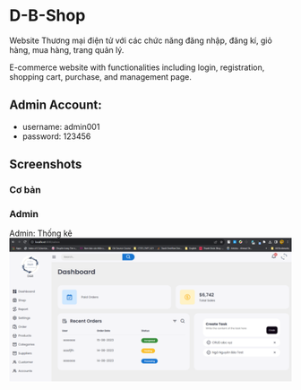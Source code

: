 # D-B-Shop

<p>Website Thương mại điện tử với các chức năng đăng nhập, đăng kí, giỏ hàng, mua hàng, trang quản lý. </p>
<p>E-commerce website with functionalities including login, registration, shopping cart, purchase, and management page.</p>

## Admin Account:

- username: admin001
- password: 123456

## Screenshots

### Cơ bản

### Admin

Admin: Thống kê
![Trang chủ](./screenshots/adminDashBoard.png)
